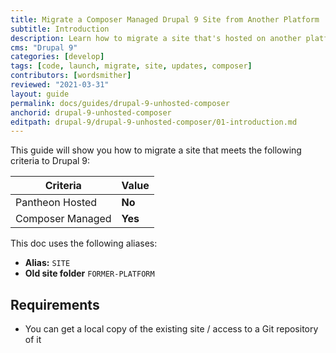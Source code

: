 ```yaml
---
title: Migrate a Composer Managed Drupal 9 Site from Another Platform
subtitle: Introduction
description: Learn how to migrate a site that's hosted on another platform to Drupal 9
cms: "Drupal 9"
categories: [develop]
tags: [code, launch, migrate, site, updates, composer]
contributors: [wordsmither]
reviewed: "2021-03-31"
layout: guide
permalink: docs/guides/drupal-9-unhosted-composer
anchorid: drupal-9-unhosted-composer
editpath: drupal-9/drupal-9-unhosted-composer/01-introduction.md
---
```


This guide will show you how to migrate a site that meets the following criteria to Drupal 9:

|Criteria|Value
|---|---
|Pantheon Hosted| **No**
|Composer Managed| **Yes**


This doc uses the following aliases:

- **Alias:** `SITE`
- **Old site folder** `FORMER-PLATFORM`

## Requirements

- You can get a local copy of the existing site / access to a Git repository of it
